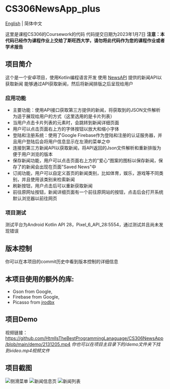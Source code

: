# CS306NewsApp_plus

[English](https://github.com/HtmlIsTheBestProgrammingLanaguage/CS306NewsApp/blob/main/README.md) | 简体中文

这里是课程CS306的Coursework的代码
代码提交日期为2023年1月7日
**注意：本代码已经作为课程作业上交给了斯旺西大学，请勿将此代码作为您的课程作业或者学术报告**

## 项目简介

这个是一个安卓项目，使用Kotlin编程语言开发
使用 [NewsAPI](https://newsapi.org) 提供的新闻API以获取新闻
能够通过API获取新闻，然后将新闻排版之后呈现给用户

### 应用功能

- 主要功能：使用API接口获取第三方提供的新闻，将获取到的JSON文件解析为适于展现给用户的方式（这里选用的是卡片列表）
- 当用户点击卡片列表的元素时，会跳转到新闻详细页面
- 用户可以点击页面右上方的字体按钮以放大和缩小字体
- 登陆和注册系统：使用了Google Firebase作为登陆和注册的认证服务器，并且用户登陆后会将用户信息显示在左滑的菜单之中
- 连接到第三方新闻API以获取新闻，将API返回的Json文件解析和重新排版为便于用户浏览的版本
- 保存新闻功能，用户可以点击页面右上方的”爱心“图案的图标以保存新闻，保存了的新闻会出现在页面"Saved News"中
- 订阅功能，用户可以自定义首页的新闻类别，比如体育，娱乐，游戏等不同类别，并且使用该类别来检索新闻
- 刷新按钮，用户点击后可以重新获取新闻
- 前往原网址按钮，新闻详细页面有一个前往原网站的按钮，点击后会打开系统默认浏览器以前往网页

### 项目测试

测试平台为Android Kotlin API 28，Pixel_6_API_28:5554，通过测试并且尚未发现错误

## 版本控制

你可以在本项目的commit历史中看到版本控制的详细信息

## 本项目使用的额外的库: 

- Gson from Google, 
- Firebase from Google, 
- Picasso from [jrodbx](https://github.com/square/picasso)

## 项目Demo

视频链接：https://github.com/HtmlIsTheBestProgrammingLanaguage/CS306NewsApp/blob/main/demo/2131205.mp4
*你也可以在项目主目录下的/demo文件夹下找到video.mp4视频文件*

## 项目截图

![侧滑菜单](https://github.com/HtmlIsTheBestProgrammingLanaguage/CS306NewsApp/blob/main/demo/ScreenCapture%201.png)
![新闻信息页](https://github.com/HtmlIsTheBestProgrammingLanaguage/CS306NewsApp/blob/main/demo/ScreenCapture%202.png)
![新闻列表](https://github.com/HtmlIsTheBestProgrammingLanaguage/CS306NewsApp/blob/main/demo/ScreenCapture.png)